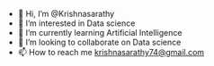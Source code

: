 - 👋 Hi, I’m @Krishnasarathy
- 👀 I’m interested in Data science
- 🌱 I’m currently learning Artificial Intelligence
- 💞️ I’m looking to collaborate on Data science
- 📫 How to reach me krishnasarathy74@gmail.com

<!---
Krishnasarathy/Krishnasarathy is a ✨ special ✨ repository because its `README.md` (this file) appears on your GitHub profile.
You can click the Preview link to take a look at your changes.
--->
